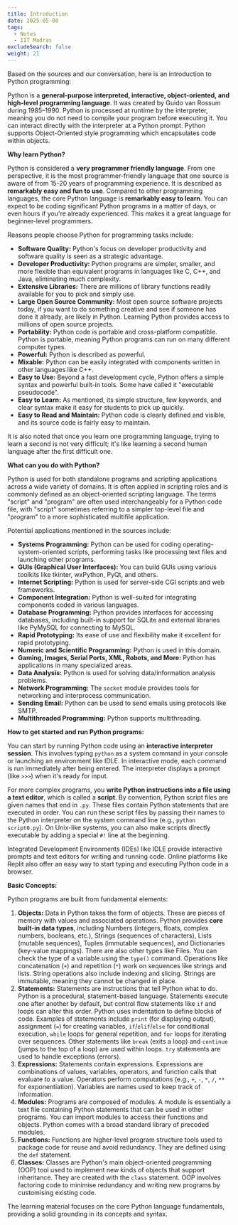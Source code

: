 ```yaml
---
title: Introduction
date: 2025-05-08
tags:
  - Notes 
  - IIT Madras
excludeSearch: false
weight: 21
---
```


Based on the sources and our conversation, here is an introduction to Python programming:

Python is a **general-purpose interpreted, interactive, object-oriented, and high-level programming language**. It was created by Guido van Rossum during 1985–1990. Python is processed at runtime by the interpreter, meaning you do not need to compile your program before executing it. You can interact directly with the interpreter at a Python prompt. Python supports Object-Oriented style programming which encapsulates code within objects.

**Why learn Python?**

Python is considered a **very programmer friendly language**. From one perspective, it is the most programmer-friendly language that one source is aware of from 15-20 years of programming experience.
It is described as **remarkably easy and fun to use**. Compared to other programming languages, the core Python language is **remarkably easy to learn**. You can expect to be coding significant Python programs in a matter of days, or even hours if you're already experienced. This makes it a great language for beginner-level programmers.

Reasons people choose Python for programming tasks include:
*   **Software Quality:** Python's focus on developer productivity and software quality is seen as a strategic advantage.
*   **Developer Productivity:** Python programs are simpler, smaller, and more flexible than equivalent programs in languages like C, C++, and Java, eliminating much complexity.
*   **Extensive Libraries:** There are millions of library functions readily available for you to pick and simply use.
*   **Large Open Source Community:** Most open source software projects today, if you want to do something creative and see if someone has done it already, are likely in Python. Learning Python provides access to millions of open source projects.
*   **Portability:** Python code is portable and cross-platform compatible. Python is portable, meaning Python programs can run on many different computer types.
*   **Powerful:** Python is described as powerful.
*   **Mixable:** Python can be easily integrated with components written in other languages like C++.
*   **Easy to Use:** Beyond a fast development cycle, Python offers a simple syntax and powerful built-in tools. Some have called it "executable pseudocode".
*   **Easy to Learn:** As mentioned, its simple structure, few keywords, and clear syntax make it easy for students to pick up quickly.
*   **Easy to Read and Maintain:** Python code is clearly defined and visible, and its source code is fairly easy to maintain.

It is also noted that once you learn one programming language, trying to learn a second is not very difficult; it's like learning a second human language after the first difficult one.

**What can you do with Python?**

Python is used for both standalone programs and scripting applications across a wide variety of domains. It is often applied in scripting roles and is commonly defined as an object-oriented scripting language. The terms "script" and "program" are often used interchangeably for a Python code file, with "script" sometimes referring to a simpler top-level file and "program" to a more sophisticated multifile application.

Potential applications mentioned in the sources include:
*   **Systems Programming:** Python can be used for coding operating-system-oriented scripts, performing tasks like processing text files and launching other programs.
*   **GUIs (Graphical User Interfaces):** You can build GUIs using various toolkits like tkinter, wxPython, PyQt, and others.
*   **Internet Scripting:** Python is used for server-side CGI scripts and web frameworks.
*   **Component Integration:** Python is well-suited for integrating components coded in various languages.
*   **Database Programming:** Python provides interfaces for accessing databases, including built-in support for SQLite and external libraries like PyMySQL for connecting to MySQL.
*   **Rapid Prototyping:** Its ease of use and flexibility make it excellent for rapid prototyping.
*   **Numeric and Scientific Programming:** Python is used in this domain.
*   **Gaming, Images, Serial Ports, XML, Robots, and More:** Python has applications in many specialized areas.
*   **Data Analysis:** Python is used for solving data/information analysis problems.
*   **Network Programming:** The `socket` module provides tools for networking and interprocess communication.
*   **Sending Email:** Python can be used to send emails using protocols like SMTP.
*   **Multithreaded Programming:** Python supports multithreading.

**How to get started and run Python programs:**

You can start by running Python code using an **interactive interpreter session**. This involves typing `python` as a system command in your console or launching an environment like IDLE. In interactive mode, each command is run immediately after being entered. The interpreter displays a prompt (like `>>>`) when it's ready for input.

For more complex programs, you **write Python instructions into a file using a text editor**, which is called a **script**. By convention, Python script files are given names that end in `.py`. These files contain Python statements that are executed in order. You can run these script files by passing their names to the Python interpreter on the system command line (e.g., `python script0.py`). On Unix-like systems, you can also make scripts directly executable by adding a special `#!` line at the beginning.

Integrated Development Environments (IDEs) like IDLE provide interactive prompts and text editors for writing and running code. Online platforms like Replit also offer an easy way to start typing and executing Python code in a browser.

**Basic Concepts:**

Python programs are built from fundamental elements:
1.  **Objects:** Data in Python takes the form of objects. These are pieces of memory with values and associated operations. Python provides **core built-in data types**, including Numbers (integers, floats, complex numbers, booleans, etc.), Strings (sequences of characters), Lists (mutable sequences), Tuples (immutable sequences), and Dictionaries (key-value mappings). There are also other types like Files. You can check the type of a variable using the `type()` command. Operations like concatenation (`+`) and repetition (`*`) work on sequences like strings and lists. String operations also include indexing and slicing. Strings are immutable, meaning they cannot be changed in place.
2.  **Statements:** Statements are instructions that tell Python what to do. Python is a procedural, statement-based language. Statements execute one after another by default, but control flow statements like `if` and loops can alter this order. Python uses indentation to define blocks of code. Examples of statements include `print` (for displaying output), assignment (`=`) for creating variables, `if`/`elif`/`else` for conditional execution, `while` loops for general repetition, and `for` loops for iterating over sequences. Other statements like `break` (exits a loop) and `continue` (jumps to the top of a loop) are used within loops. `try` statements are used to handle exceptions (errors).
3.  **Expressions:** Statements contain expressions. Expressions are combinations of values, variables, operators, and function calls that evaluate to a value. Operators perform computations (e.g., `+`, `-`, `*`, `/`, `**` for exponentiation). Variables are names used to keep track of information.
4.  **Modules:** Programs are composed of modules. A module is essentially a text file containing Python statements that can be used in other programs. You can import modules to access their functions and objects. Python comes with a broad standard library of precoded modules.
5.  **Functions:** Functions are higher-level program structure tools used to package code for reuse and avoid redundancy. They are defined using the `def` statement.
6.  **Classes:** Classes are Python's main object-oriented programming (OOP) tool used to implement new kinds of objects that support inheritance. They are created with the `class` statement. OOP involves factoring code to minimise redundancy and writing new programs by customising existing code.

The learning material focuses on the core Python language fundamentals, providing a solid grounding in its concepts and syntax.
